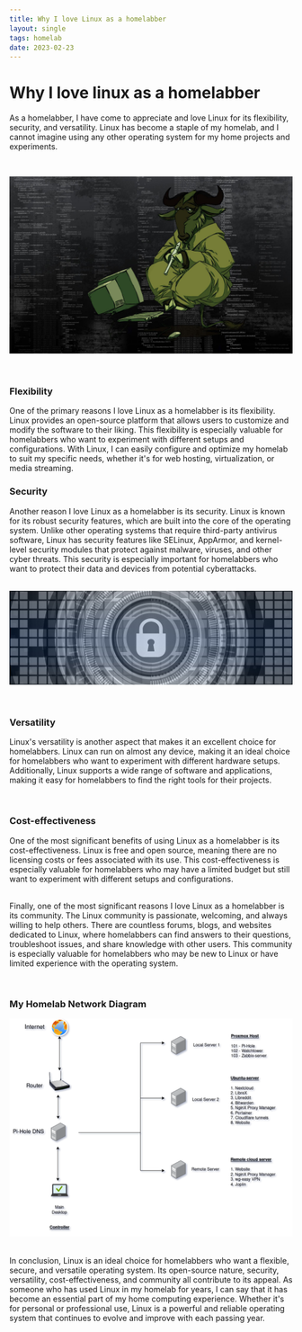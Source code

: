 ```yaml
---
title: Why I love Linux as a homelabber
layout: single
tags: homelab
date: 2023-02-23
---
```


# Why I love linux as a homelabber  

As a homelabber, I have come to appreciate and love Linux for its flexibility, security, and versatility. Linux has become a staple of my homelab, and I cannot imagine using any other operating system for my home projects and experiments.  

&nbsp;  

![GNU/Linux](/assets/lxX7j.jpg)

&nbsp;  


### Flexibility
One of the primary reasons I love Linux as a homelabber is its flexibility. Linux provides an open-source platform that allows users to customize and modify the software to their liking. This flexibility is especially valuable for homelabbers who want to experiment with different setups and configurations. With Linux, I can easily configure and optimize my homelab to suit my specific needs, whether it's for web hosting, virtualization, or media streaming.  
  

### Security
Another reason I love Linux as a homelabber is its security. Linux is known for its robust security features, which are built into the core of the operating system. Unlike other operating systems that require third-party antivirus software, Linux has security features like SELinux, AppArmor, and kernel-level security modules that protect against malware, viruses, and other cyber threats. This security is especially important for homelabbers who want to protect their data and devices from potential cyberattacks.  
  
&nbsp;  
![security](/assets/banner-gc2badc0c0_1280.jpg)

&nbsp;  
  
  
### Versatility
Linux's versatility is another aspect that makes it an excellent choice for homelabbers. Linux can run on almost any device, making it an ideal choice for homelabbers who want to experiment with different hardware setups. Additionally, Linux supports a wide range of software and applications, making it easy for homelabbers to find the right tools for their projects.  
  
&nbsp;  
### Cost-effectiveness
One of the most significant benefits of using Linux as a homelabber is its cost-effectiveness. Linux is free and open source, meaning there are no licensing costs or fees associated with its use. This cost-effectiveness is especially valuable for homelabbers who may have a limited budget but still want to experiment with different setups and configurations.  

&nbsp;  
Finally, one of the most significant reasons I love Linux as a homelabber is its community. The Linux community is passionate, welcoming, and always willing to help others. There are countless forums, blogs, and websites dedicated to Linux, where homelabbers can find answers to their questions, troubleshoot issues, and share knowledge with other users. This community is especially valuable for homelabbers who may be new to Linux or have limited experience with the operating system.  
  
&nbsp;
### My Homelab Network Diagram  
![Network Diagram](/assets/network-diagram.png)  

&nbsp;  
In conclusion, Linux is an ideal choice for homelabbers who want a flexible, secure, and versatile operating system. Its open-source nature, security, versatility, cost-effectiveness, and community all contribute to its appeal. As someone who has used Linux in my homelab for years, I can say that it has become an essential part of my home computing experience. Whether it's for personal or professional use, Linux is a powerful and reliable operating system that continues to evolve and improve with each passing year.  

&nbsp;  
&nbsp;  
